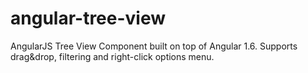 # angular-tree-view
AngularJS Tree View Component built on top of Angular 1.6. Supports drag&amp;drop, filtering and right-click options menu.
